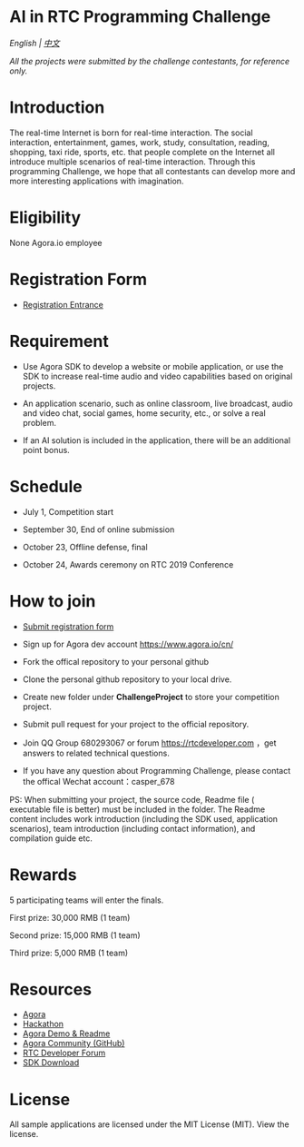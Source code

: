 # AI in RTC Programming Challenge

*English | [中文](README.zh.md)*

*All the projects were submitted by the challenge contestants, for reference only.*

# Introduction

The real-time Internet is born for real-time interaction. The social interaction, entertainment, games, work, study, consultation, reading, shopping, taxi ride, sports, etc. that people complete on the Internet all introduce multiple scenarios of real-time interaction. Through this programming Challenge, we hope that all contestants can develop more and more interesting applications with imagination.

# Eligibility

None Agora.io employee

# Registration Form
* [Registration Entrance](https://www.huodongxing.com/event/8500759008100)

# Requirement

* Use Agora SDK to develop a website or mobile application, or use the SDK to increase real-time audio and video capabilities based on original projects.

* An application scenario, such as online classroom, live broadcast, audio and video chat, social games, home security, etc., or solve a real problem.

* If an AI solution is included in the application, there will be an additional point bonus.

# Schedule

* July 1, Competition start

* September 30, End of online submission

* October 23, Offline defense, final

* October 24, Awards ceremony on RTC 2019 Conference
# How to join

* [Submit registration form](https://www.huodongxing.com/event/8500759008100)

* Sign up for Agora dev account https://www.agora.io/cn/

* Fork the offical repository to your personal github

* Clone the personal github repository to your local drive.

* Create new folder under ****ChallengeProject**** to store your competition project.

* Submit pull request for your project to the official repository.

* Join QQ Group 680293067 or forum https://rtcdeveloper.com ，get answers to related technical questions.

* If you have any question about Programming Challenge, please contact the offical Wechat account：casper_678

PS: When submitting your project, the source code, Readme file ( executable file is better) must be included in the folder. The Readme content includes work introduction (including the SDK used, application scenarios), team introduction (including contact information), and compilation guide etc.

# Rewards

5 participating teams will enter the finals. 

First prize: 30,000 RMB (1 team)

Second prize: 15,000 RMB (1 team)

Third prize: 5,000 RMB (1 team)

# Resources

* [Agora](https://www.agora.io/cn/)
* [Hackathon](https://webrtc.org.cn/ai-in-rtc/)
* [Agora Demo & Readme](https://rtcdeveloper.com/t/topic/12820)
* [Agora Community (GitHub)](https://github.com/AgoraIO-Community)
* [RTC Developer Forum](https://rtcdeveloper.com/)
* [SDK Download](https://docs.agora.io/cn/Agora%20Platform/downloads)


# License
All sample applications are licensed under the MIT License (MIT). View the license.
